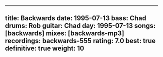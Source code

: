 
---
title: Backwards
date: 1995-07-13
bass:	Chad
drums:	Rob
guitar:	Chad
day: 1995-07-13
songs: [backwards]
mixes: [backwards-mp3]
recordings: backwards-555
rating: 7.0
best: true
definitive: true
weight: 10
---
